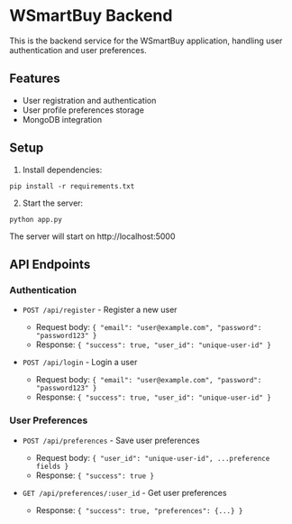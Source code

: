 # WSmartBuy Backend

This is the backend service for the WSmartBuy application, handling user authentication and user preferences.

## Features

- User registration and authentication
- User profile preferences storage
- MongoDB integration

## Setup

1. Install dependencies:
```
pip install -r requirements.txt
```

2. Start the server:
```
python app.py
```

The server will start on http://localhost:5000

## API Endpoints

### Authentication

- `POST /api/register` - Register a new user
  - Request body: `{ "email": "user@example.com", "password": "password123" }`
  - Response: `{ "success": true, "user_id": "unique-user-id" }`

- `POST /api/login` - Login a user
  - Request body: `{ "email": "user@example.com", "password": "password123" }`
  - Response: `{ "success": true, "user_id": "unique-user-id" }`

### User Preferences

- `POST /api/preferences` - Save user preferences
  - Request body: `{ "user_id": "unique-user-id", ...preference fields }`
  - Response: `{ "success": true }`

- `GET /api/preferences/:user_id` - Get user preferences
  - Response: `{ "success": true, "preferences": {...} }` 